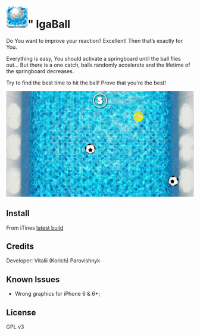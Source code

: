 <img src="https://raw.githubusercontent.com/IGRSoft/igaball/master/Resources/Images.xcassets/AppIcon.appiconset/icon_58.png">" IgaBall
=======

Do You want to improve your reaction?
Excellent! Then that’s exactly for You.

Everything is easy, You should activate a springboard until the ball flies out…
But there is a one catch, balls randomly accelerate and the lifetime of the springboard decreases.

Try to find the best time to hit the ball!
Prove that you're the best!

<img src="https://raw.githubusercontent.com/IGRSoft/igaball/master/Resources/screenshot.png">

Install
-------------

From iTines [latest build][1]

Credits
-------------

Developer: Vitalii (Korich) Parovishnyk 

Known Issues
-------------

* Wrong graphics for iPhone 6 & 6+;

License
-------------

GPL v3

[1]: https://itunes.apple.com/us/app/igaball/id880717157?mt=8